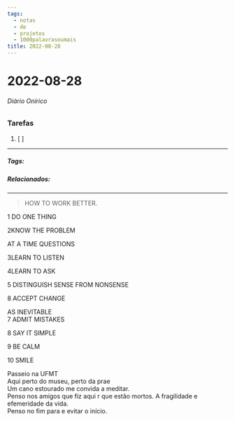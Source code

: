 ```yaml
---
tags:
  - notas
  - de
  - projetos
  - 1000palavrasoumais
title: 2022-08-28  
---
```


# 2022-08-28  

###### Diário Onírico

>

### Tarefas

1. [ ]  

---

##### Tags:

##### Relacionados: 

---

> HOW TO WORK BETTER.

1 DO ONE THING

2KNOW THE PROBLEM

AT A TIME QUESTIONS

3LEARN TO LISTEN

4LEARN TO ASK

5 DISTINGUISH SENSE FROM NONSENSE

8 ACCEPT CHANGE

AS INEVITABLE  
7 ADMIT MISTAKES

8 SAY IT SIMPLE

9 BE CALM

10 SMILE

Passeio na UFMT  
Aqui perto do museu, perto da prae  
Um cano estourado me convida a meditar.  
Penso nos amigos que fiz aqui r que estão mortos. A fragilidade e efemeridade da vida.  
Penso no fim para e evitar o início.
